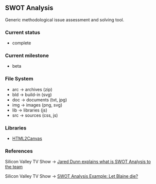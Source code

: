 ## SWOT Analysis

  Generic methodological issue assessment and solving tool.

### Current status

  * complete

### Current milestone

  * beta

### File System

  * arc -> archives (zip)
  * bld -> build-in (svg)
  * doc -> documents (txt, jpg)
  * img -> images (png, svg)
  * lib -> libraries (js)
  * src -> sources (css, js)

### Libraries

  * [HTML2Canvas](https://html2canvas.hertzen.com/)

### References

  Silicon Valley TV Show -> [Jared Dunn explains what is SWOT Analysis to the team](https://www.youtube.com/watch?v=XfB0g_JDIds)

  Silicon Valley TV Show -> [SWOT Analysis Example: Let Blaine die?](https://www.youtube.com/watch?v=pXA4sab1eKE)

